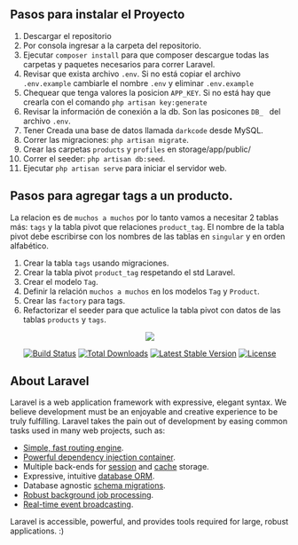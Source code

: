 ## Pasos para instalar el Proyecto
1. Descargar el repositorio
2. Por consola ingresar a la carpeta del repositorio.
3. Ejecutar `composer install` para que composer descargue todas las carpetas y paquetes necesarios para correr Laravel.
4. Revisar que exista archivo `.env`. Si no está copiar el archivo `.env.example` cambiarle el nombre `.env` y eliminar `.env.example`
5. Chequear que tenga valores la posicion `APP_KEY`. Si no está hay que crearla con el comando `php artisan key:generate`
6. Revisar la información de conexión a la db. Son las posicones `DB_ ` del archivo `.env`.
7. Tener Creada una base de datos llamada `darkcode` desde MySQL.
8. Correr las migraciones: `php artisan migrate`.
9. Crear las carpetas `products` y `profiles` en storage/app/public/
10. Correr el seeder: `php artisan db:seed`.
11. Ejecutar `php artisan serve` para iniciar el servidor web.


## Pasos para agregar tags a un producto.
La relacion es de `muchos a muchos` por lo tanto vamos a necesitar 2 tablas más: `tags` y la tabla pivot que relaciones `product_tag`. El nombre de la tabla pivot debe escribirse con los nombres de las tablas en `singular` y en orden alfabético.
1. Crear la tabla `tags` usando migraciones.
2. Crear la tabla pivot `product_tag` respetando el std Laravel.
3. Crear el modelo `Tag`.
4. Definir la relación `muchos a muchos` en los modelos `Tag` y `Product`.
5. Crear las `factory` para tags.
6. Refactorizar el seeder para que actulice la tabla pivot con datos de las tablas `products` y `tags`.



<p align="center"><img src="https://laravel.com/assets/img/components/logo-laravel.svg"></p>

<p align="center">
<a href="https://travis-ci.org/laravel/framework"><img src="https://travis-ci.org/laravel/framework.svg" alt="Build Status"></a>
<a href="https://packagist.org/packages/laravel/framework"><img src="https://poser.pugx.org/laravel/framework/d/total.svg" alt="Total Downloads"></a>
<a href="https://packagist.org/packages/laravel/framework"><img src="https://poser.pugx.org/laravel/framework/v/stable.svg" alt="Latest Stable Version"></a>
<a href="https://packagist.org/packages/laravel/framework"><img src="https://poser.pugx.org/laravel/framework/license.svg" alt="License"></a>
</p>

## About Laravel

Laravel is a web application framework with expressive, elegant syntax. We believe development must be an enjoyable and creative experience to be truly fulfilling. Laravel takes the pain out of development by easing common tasks used in many web projects, such as:

- [Simple, fast routing engine](https://laravel.com/docs/routing).
- [Powerful dependency injection container](https://laravel.com/docs/container).
- Multiple back-ends for [session](https://laravel.com/docs/session) and [cache](https://laravel.com/docs/cache) storage.
- Expressive, intuitive [database ORM](https://laravel.com/docs/eloquent).
- Database agnostic [schema migrations](https://laravel.com/docs/migrations).
- [Robust background job processing](https://laravel.com/docs/queues).
- [Real-time event broadcasting](https://laravel.com/docs/broadcasting).

Laravel is accessible, powerful, and provides tools required for large, robust applications.
:)